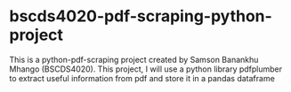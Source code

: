 # bscds4020-pdf-scraping-python-project
 This is a python-pdf-scraping project created by Samson Banankhu Mhango (BSCDS4020). This project, I will use a python library pdfplumber to extract useful information from pdf and store it in a pandas dataframe
